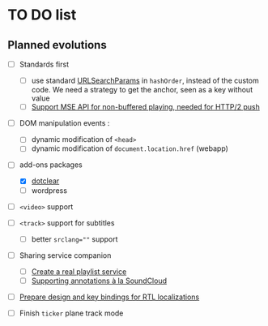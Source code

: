 TO DO list
==========


Planned evolutions
------------------

- [ ] Standards first
    - [ ] use standard [URLSearchParams](https://developer.mozilla.org/en-US/docs/Web/API/URLSearchParams) in `hashOrder`, instead of the custom code. We need a strategy to get the anchor, seen as a key without value
    - [ ] [Support MSE API for non-buffered playing, needed for HTTP/2 push](https://github.com/dascritch/cpu-audio/issues/12)
- [ ] DOM manipulation events :
    - [ ] dynamic modification of `<head>`
    - [ ] dynamic modification of `document.location.href` (webapp)
- [ ] add-ons packages
    - [X] [dotclear](https://github.com/dascritch/plugin-dotclear-cpu-audio)
    - [ ] wordpress
- [ ] `<video>` support
- [ ] `<track>` support for subtitles 
	- [ ] better `srclang=""` support
- [ ] Sharing service companion
    - [ ] [Create a real playlist service](https://github.com/dascritch/cpu-audio/issues/8)
    - [ ] [Supporting annotations à la SoundCloud](https://github.com/dascritch/cpu-audio/issues/10)
- [ ] [Prepare design and key bindings for RTL localizations](https://github.com/dascritch/cpu-audio/issues/26)
- [ ] Finish `ticker` plane track mode


<!-- {% include footer.html %} -->
